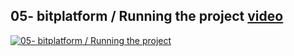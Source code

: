 ## 05- bitplatform / Running the project [video](http://www.youtube.com/watch?v=3Kp9ZByZu5M)

[![05- bitplatform / Running the project](http://img.youtube.com/vi/3Kp9ZByZu5M/sd2.jpg)](http://www.youtube.com/watch?v=3Kp9ZByZu5M "05- bitplatform / Running the project")